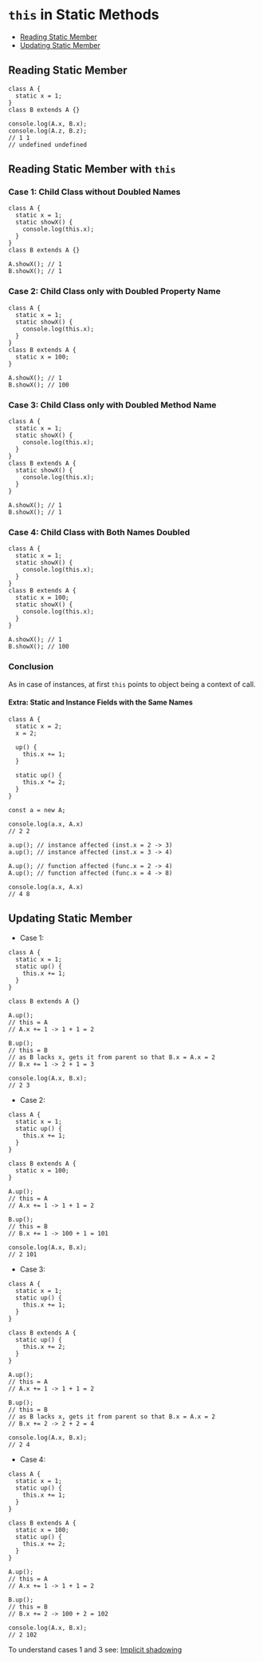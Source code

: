 # `this` in Static Methods

* [Reading Static Member](#reading-static-member)
* [Updating Static Member](#updating-static-member)

## Reading Static Member

```
class A {
  static x = 1;
}
class B extends A {}

console.log(A.x, B.x);
console.log(A.z, B.z);
// 1 1
// undefined undefined
```

## Reading Static Member with `this`

### Case 1: Child Class without Doubled Names

```
class A {
  static x = 1;
  static showX() {
    console.log(this.x);
  }
}
class B extends A {}

A.showX(); // 1
B.showX(); // 1
```

### Case 2: Child Class only with Doubled Property Name

```
class A {
  static x = 1;
  static showX() {
    console.log(this.x);
  }
}
class B extends A {
  static x = 100;
}

A.showX(); // 1
B.showX(); // 100
```

### Case 3: Child Class only with Doubled Method Name

```
class A {
  static x = 1;
  static showX() {
    console.log(this.x);
  }
}
class B extends A {
  static showX() {
    console.log(this.x);
  }
}

A.showX(); // 1
B.showX(); // 1
```

### Case 4: Child Class with Both Names Doubled

```
class A {
  static x = 1;
  static showX() {
    console.log(this.x);
  }
}
class B extends A {
  static x = 100;
  static showX() {
    console.log(this.x);
  }
}

A.showX(); // 1
B.showX(); // 100
```

### Conclusion

As in case of instances, at first `this` points to object being a context of call.

#### Extra: Static and Instance Fields with the Same Names

```
class A {
  static x = 2;
  x = 2;
  
  up() {
    this.x += 1;
  }
  
  static up() {
    this.x *= 2;
  }
}

const a = new A;

console.log(a.x, A.x)
// 2 2

a.up(); // instance affected (inst.x = 2 -> 3)
a.up(); // instance affected (inst.x = 3 -> 4)

A.up(); // function affected (func.x = 2 -> 4)
A.up(); // function affected (func.x = 4 -> 8)

console.log(a.x, A.x)
// 4 8
```

## Updating Static Member

* Case 1:

```
class A {
  static x = 1;
  static up() {
    this.x += 1;
  }
}

class B extends A {}

A.up();
// this = A
// A.x += 1 -> 1 + 1 = 2

B.up();
// this = B
// as B lacks x, gets it from parent so that B.x = A.x = 2
// B.x += 1 -> 2 + 1 = 3

console.log(A.x, B.x);
// 2 3
```

* Case 2:

```
class A {
  static x = 1;
  static up() {
    this.x += 1;
  }
}

class B extends A {
  static x = 100;
}

A.up();
// this = A
// A.x += 1 -> 1 + 1 = 2

B.up();
// this = B
// B.x += 1 -> 100 + 1 = 101

console.log(A.x, B.x);
// 2 101
```

* Case 3:

```
class A {
  static x = 1;
  static up() {
    this.x += 1;
  }
}

class B extends A {
  static up() {
    this.x += 2;
  }
}

A.up();
// this = A
// A.x += 1 -> 1 + 1 = 2

B.up();
// this = B
// as B lacks x, gets it from parent so that B.x = A.x = 2
// B.x += 2 -> 2 + 2 = 4

console.log(A.x, B.x);
// 2 4
```

* Case 4:

```
class A {
  static x = 1;
  static up() {
    this.x += 1;
  }
}

class B extends A {
  static x = 100;
  static up() {
    this.x += 2;
  }
}

A.up();
// this = A
// A.x += 1 -> 1 + 1 = 2

B.up();
// this = B
// B.x += 2 -> 100 + 2 = 102

console.log(A.x, B.x);
// 2 102
```

To understand cases 1 and 3 see:
[Implicit shadowing](https://github.com/charliegerard/dev-notes/blob/master/javascript/implicitShadowing.md)